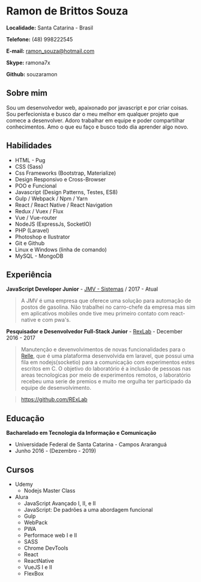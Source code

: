 # Ramon de Brittos Souza

**Localidade:** Santa Catarina - Brasil

**Telefone:** (48) 998222545

**E-mail:** ramon_souza@hotmail.com

**Skype:** ramona7x

**Github:** souzaramon

## Sobre mim
Sou um desenvolvedor web, apaixonado por javascript e por criar coisas. Sou perfecionista e busco dar o meu melhor em qualquer projeto que comece a desenvolver. Adoro trabalhar em equipe e poder compartilhar conhecimentos. Amo o que eu faço e busco todo dia aprender algo novo.

## Habilidades

* HTML - Pug
* CSS (Sass)
* Css Frameworks (Bootstrap, Materialize)
* Design Responsivo e Cross-Browser
* POO e Funcional
* Javascript (Design Patterns, Testes, ES8)
* Gulp / Webpack / Npm / Yarn
* React / React Native / React Navigation
* Redux / Vuex / Flux 
* Vue / Vue-router
* NodeJS (ExpressJs, SocketIO)
* PHP (Laravel)
* Photoshop e Ilustrator
* Git e Github
* Linux e Windows (linha de comando)
* MySQL - MongoDB

## Experiência

**JavaScript Developer Junior** - [JMV - Sistemas](sgap.com.br) / 2017 - Atual
> A JMV é uma empresa que oferece uma solução para automação de postos de gasolina. Não trabalhei no carro-chefe da empresa mas sim em aplicativos mobiles onde tive meu primeiro contato com react-native e com pwa's.

**Pesquisador e Desenvolvedor Full-Stack Junior** - [RexLab](rexlab.ufsc.br) - December 2016 - 2017
> Manutenção e devenvolvimentos de novas funcionalidades para o [Relle](relle.ufsc.br), que é uma plataforma desenvolvida em laravel, que possui uma fila em nodejs(socketio) para a comunicação com experimentos estes escritos em C. O objetivo do laboratório é a inclusão de pessoas nas areas tecnologicas por meio de experimentos remotos, o laboratório recebeu uma serie de premios e muito me orgulha ter participado da equipe de desenvolvimento.

> https://github.com/RExLab

## Educação

**Bacharelado em Tecnologia da Informação e Comunicação** 
- Universidade Federal de Santa Catarina - Campos Araranguá
- Junho 2016 - (Dezembro - 2019)

## Cursos

* Udemy
    - Nodejs Master Class
* Alura 
    - JavaScript Avançado I, II, e II
    - JavaScript: De padrões a uma abordagem funcional
    - Gulp
    - WebPack
    - PWA
    - Performace web I e II
    - SASS
    - Chrome DevTools
    - React
    - ReactNative
    - VueJS I e II
    - FlexBox
